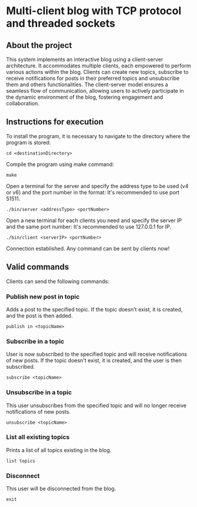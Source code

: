 # Multi-client blog with TCP protocol and threaded sockets

## About the project
This system implements an interactive blog using a client-server architecture.
It accommodates multiple clients, each empowered to perform various actions within the blog.
Clients can create new topics, subscribe to receive notifications for posts in their preferred topics and unsubscribe them and others functionalities.
The client-server model ensures a seamless flow of communication, allowing users to actively participate in the dynamic environment of the blog, fostering engagement and collaboration.



## Instructions for execution
To install the program, it is necessary to navigate to the directory where the program is stored:
```
cd <destinationDirectory>
```

Compile the program using make command:
```
make
```
Open a terminal for the server and specify the address type to be used (v4 or v6) and the port number in the format:
It's recommended to use port 51511.
```
./bin/server <addressType> <portNumber>
```

Open a new terminal for each clients you need and specify the server IP and the same port number:
It's recommended to use 127.0.0.1 for IP.
```
./bin/client <serverIP> <portNumber>
```

Connection established. Any command can be sent by clients now!



## Valid commands
Clients can send the following commands:

### Publish new post in topic
Adds a post to the specified topic. If the topic doesn't exist, it is created, and the post is then added.
```
publish in <topicName>
```

### Subscribe in a topic
User is now subscribed to the specified topic and will receive notifications of new posts. If the topic doesn't exist, it is created, and the user is then subscribed.
```
subscribe <topicName>
```

### Unsubscribe in a topic
This user unsubscribes from the specified topic and will no longer receive notifications of new posts.
```
unsubscribe <topicName>
```

### List all existing topics
Prints a list of all topics existing in the blog.
```
list topics
```

### Disconnect
This user will be disconnected from the blog.
```
exit
```

